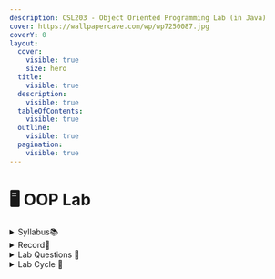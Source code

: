 ```yaml
---
description: CSL203 - Object Oriented Programming Lab (in Java)
cover: https://wallpapercave.com/wp/wp7250087.jpg
coverY: 0
layout:
  cover:
    visible: true
    size: hero
  title:
    visible: true
  description:
    visible: true
  tableOfContents:
    visible: true
  outline:
    visible: true
  pagination:
    visible: true
---
```


# 🖥 OOP Lab

<details>

<summary>Syllabus📚</summary>

[CSL203](https://drive.google.com/file/d/1S1JmGY\_-Z\_iDjqbu3ryR0DTgaGviOgcS/view?usp=drive\_link)👈

</details>

<details>

<summary>Record📔</summary>

[OOP Lab Record](https://drive.google.com/file/d/17n5sAKmvnPunl-ZW-5TB3Sn20AnS40gI/view?usp=drive\_link)👈

</details>

<details>

<summary>Lab Questions 🤔</summary>

[Java Lab Exam](https://drive.google.com/drive/folders/13iJlt-DSaToOqaRrw5CF58sakse\_ZORy?usp=sharing)👈

</details>

<details>

<summary>Lab Cycle 🔁</summary>

[Java Lab Cycle 5](https://drive.google.com/file/d/1HhH2WS0gyYrST52S6JeYNSpWJRpR4mX3/view?usp=drive\_link)👈

</details>
